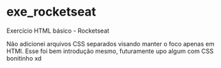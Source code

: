# exe_rocketseat
Exercício HTML básico - Rocketseat

Não adicionei arquivos CSS separados visando manter o foco apenas em HTMl. 
Esse foi bem introdução mesmo, futuramente upo algum com CSS bonitinho 
xd
